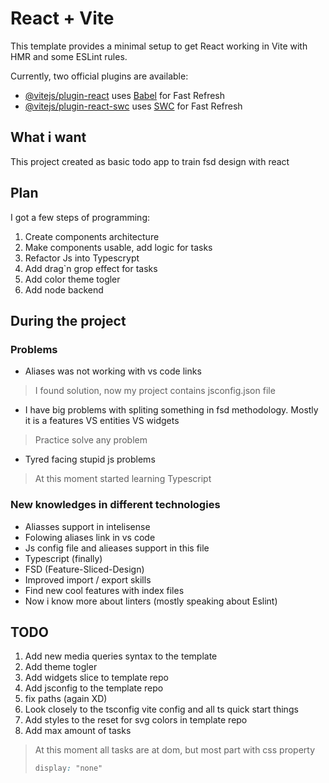 # React + Vite

This template provides a minimal setup to get React working in Vite with HMR and some ESLint rules.

Currently, two official plugins are available:

- [@vitejs/plugin-react](https://github.com/vitejs/vite-plugin-react/blob/main/packages/plugin-react/README.md) uses [Babel](https://babeljs.io/) for Fast Refresh
- [@vitejs/plugin-react-swc](https://github.com/vitejs/vite-plugin-react-swc) uses [SWC](https://swc.rs/) for Fast Refresh


## What i want
This project created as basic todo app to train fsd design with react

## Plan
I got a few steps of programming:
1. Create components architecture
2. Make components usable, add logic for tasks
3. Refactor Js into Typescrypt
4. Add drag`n grop effect for tasks
5. Add color theme togler
6. Add node backend

## During the project 
### Problems 
* Aliases was not working with vs code links
> I found solution, now my project contains jsconfig.json file
* I have big problems with spliting something in fsd methodology. Mostly it is a features VS entities VS widgets
> Practice solve any problem
* Tyred facing stupid js problems
> At this moment started learning Typescript 

### New knowledges in different technologies
* Aliasses support in intelisense
* Folowing aliases link in vs code
* Js config file and alieases support in this file
* Typescript (finally)
* FSD (Feature-Sliced-Design)
* Improved import / export skills
* Find new cool features with index files
* Now i know more about linters (mostly speaking about Eslint)


## TODO
1. Add new media queries syntax to the template
2. Add theme togler
3. Add widgets slice to template repo
4. Add jsconfig to the template repo
5. fix paths (again XD)
6. Look closely to the tsconfig vite config and all ts quick start things
7. Add styles to the reset for svg colors in template repo
8. Add max amount of tasks
> At this moment all tasks are at dom, but most part with css property 
> ```css
> display: "none"
> ```